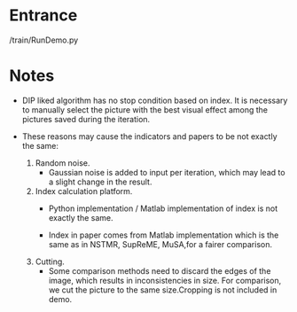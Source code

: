 # Entrance

/train/RunDemo.py

# Notes

- DIP liked algorithm has no stop condition based on index. It is necessary to manually select the picture with the best visual effect among the pictures saved during the iteration.
  
  

- These reasons may cause the indicators and papers to be not exactly the same:
  1. Random noise.
     - Gaussian noise is added to input per iteration, which may lead to a slight change in the result.
  2. Index calculation platform.
     - Python implementation / Matlab implementation of index is not exactly the same.
     
     - Index in paper comes from Matlab implementation which is the same as in NSTMR, SupReME, MuSA,for a fairer comparison.
  3. Cutting.
     - Some comparison methods need to discard the edges of the image, which results in inconsistencies in size. For comparison, we cut the picture to the same size.Cropping is not included in demo.

